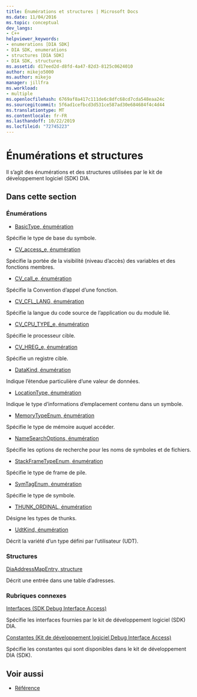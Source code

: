 ```yaml
---
title: Énumérations et structures | Microsoft Docs
ms.date: 11/04/2016
ms.topic: conceptual
dev_langs:
- C++
helpviewer_keywords:
- enumerations [DIA SDK]
- DIA SDK, enumerations
- structures [DIA SDK]
- DIA SDK, structures
ms.assetid: d17eed2d-d8fd-4a47-82d3-8125c0624010
author: mikejo5000
ms.author: mikejo
manager: jillfra
ms.workload:
- multiple
ms.openlocfilehash: 6769af8a417c111de6c8dfc68cd7cda548eaa24c
ms.sourcegitcommit: 5f6ad1cefbcd3d531ce587ad30e684684f4c4d44
ms.translationtype: MT
ms.contentlocale: fr-FR
ms.lasthandoff: 10/22/2019
ms.locfileid: "72745223"
---
```

# <a name="enumerations-and-structures"></a>Énumérations et structures

Il s’agit des énumérations et des structures utilisées par le kit de développement logiciel (SDK) DIA.

## <a name="in-this-section"></a>Dans cette section

### <a name="enumerations"></a>Énumérations

- [BasicType, énumération](../../debugger/debug-interface-access/basictype.md)

 Spécifie le type de base du symbole.

- [CV_access_e, énumération](../../debugger/debug-interface-access/cv-access-e.md)

 Spécifie la portée de la visibilité (niveau d’accès) des variables et des fonctions membres.

- [CV_call_e, énumération](../../debugger/debug-interface-access/cv-call-e.md)

 Spécifie la Convention d’appel d’une fonction.

- [CV_CFL_LANG, énumération](../../debugger/debug-interface-access/cv-cfl-lang.md)

 Spécifie la langue du code source de l’application ou du module lié.

- [CV_CPU_TYPE_e, énumération](../../debugger/debug-interface-access/cv-cpu-type-e.md)

 Spécifie le processeur cible.

- [CV_HREG_e, énumération](../../debugger/debug-interface-access/cv-hreg-e.md)

 Spécifie un registre cible.

- [DataKind, énumération](../../debugger/debug-interface-access/datakind.md)

 Indique l’étendue particulière d’une valeur de données.

- [LocationType, énumération](../../debugger/debug-interface-access/locationtype.md)

 Indique le type d’informations d’emplacement contenu dans un symbole.

- [MemoryTypeEnum, énumération](../../debugger/debug-interface-access/memorytypeenum.md)

 Spécifie le type de mémoire auquel accéder.

- [NameSearchOptions, énumération](../../debugger/debug-interface-access/namesearchoptions.md)

 Spécifie les options de recherche pour les noms de symboles et de fichiers.

- [StackFrameTypeEnum, énumération](../../debugger/debug-interface-access/stackframetypeenum.md)

 Spécifie le type de frame de pile.

- [SymTagEnum, énumération](../../debugger/debug-interface-access/symtagenum.md)

 Spécifie le type de symbole.

- [THUNK_ORDINAL, énumération](../../debugger/debug-interface-access/thunk-ordinal.md)

 Désigne les types de thunks.

- [UdtKind, énumération](../../debugger/debug-interface-access/udtkind.md)

 Décrit la variété d’un type défini par l’utilisateur (UDT).

### <a name="structures"></a>Structures

[DiaAddressMapEntry, structure](../../debugger/debug-interface-access/diaaddressmapentry.md)

Décrit une entrée dans une table d’adresses.

### <a name="related-sections"></a>Rubriques connexes

[Interfaces (SDK Debug Interface Access)](../../debugger/debug-interface-access/interfaces-debug-interface-access-sdk.md)

Spécifie les interfaces fournies par le kit de développement logiciel (SDK) DIA.

[Constantes (Kit de développement logiciel Debug Interface Access)](../../debugger/debug-interface-access/constants-debug-interface-access-sdk.md)

Spécifie les constantes qui sont disponibles dans le kit de développement DIA (SDK).

## <a name="see-also"></a>Voir aussi

- [Référence](../../debugger/debug-interface-access/debug-interface-access-sdk-reference.md)